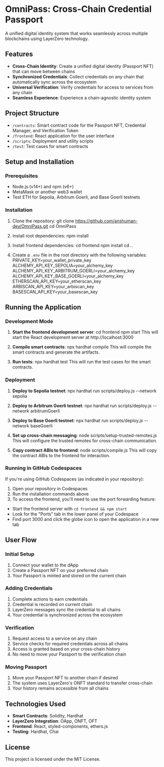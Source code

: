 # OmniPass: Cross-Chain Credential Passport

A unified digital identity system that works seamlessly across multiple blockchains using LayerZero technology.

## Features

- **Cross-Chain Identity**: Create a unified digital identity (Passport NFT) that can move between chains
- **Synchronized Credentials**: Collect credentials on any chain that automatically sync across the ecosystem
- **Universal Verification**: Verify credentials for access to services from any chain
- **Seamless Experience**: Experience a chain-agnostic identity system

## Project Structure

- `/contracts`: Smart contract code for the Passport NFT, Credential Manager, and Verification Token
- `/frontend`: React application for the user interface
- `/scripts`: Deployment and utility scripts
- `/test`: Test cases for smart contracts

## Setup and Installation

### Prerequisites

- Node.js (v14+) and npm (v6+)
- MetaMask or another web3 wallet
- Test ETH for Sepolia, Arbitrum Goerli, and Base Goerli testnets

### Installation

1. Clone the repository:
git clone https://github.com/anshuman-dev/OmniPass.git
cd OmniPass

2. Install root dependencies:
npm install

3. Install frontend dependencies:
cd frontend
npm install
cd ..

4. Create a `.env` file in the root directory with the following variables:
PRIVATE_KEY=your_wallet_private_key
ALCHEMY_API_KEY_SEPOLIA=your_alchemy_key
ALCHEMY_API_KEY_ARBITRUM_GOERLI=your_alchemy_key
ALCHEMY_API_KEY_BASE_GOERLI=your_alchemy_key
ETHERSCAN_API_KEY=your_etherscan_key
ARBISCAN_API_KEY=your_arbiscan_key
BASESCAN_API_KEY=your_basescan_key

## Running the Application

### Development Mode

1. **Start the frontend development server**:
cd frontend
npm start
This will start the React development server at http://localhost:3000

2. **Compile smart contracts**:
npx hardhat compile
This will compile the smart contracts and generate the artifacts.

3. **Run tests**:
npx hardhat test
This will run the test cases for the smart contracts.

### Deployment

1. **Deploy to Sepolia testnet**:
npx hardhat run scripts/deploy.js --network sepolia

2. **Deploy to Arbitrum Goerli testnet**:
npx hardhat run scripts/deploy.js --network arbitrumGoerli

3. **Deploy to Base Goerli testnet**:
npx hardhat run scripts/deploy.js --network baseGoerli

4. **Set up cross-chain messaging**:
node scripts/setup-trusted-remotes.js
This will configure the trusted remotes for cross-chain communication.

5. **Copy contract ABIs to frontend**:
node scripts/compile.js
This will copy the contract ABIs to the frontend for interaction.

### Running in GitHub Codespaces

If you're using GitHub Codespaces (as indicated in your repository):

1. Open your repository in Codespaces
2. Run the installation commands above
3. To access the frontend, you'll need to use the port forwarding feature:
- Start the frontend server with `cd frontend && npm start`
- Look for the "Ports" tab in the lower panel of your Codespace
- Find port 3000 and click the globe icon to open the application in a new tab

## User Flow

### Initial Setup
1. Connect your wallet to the dApp
2. Create a Passport NFT on your preferred chain
3. Your Passport is minted and stored on the current chain

### Adding Credentials
1. Complete actions to earn credentials
2. Credential is recorded on current chain
3. LayerZero messages sync the credential to all chains
4. Your credential is synchronized across the ecosystem

### Verification
1. Request access to a service on any chain
2. Service checks for required credentials across all chains
3. Access is granted based on your cross-chain history
4. No need to move your Passport to the verification chain

### Moving Passport
1. Move your Passport NFT to another chain if desired
2. The system uses LayerZero's ONFT standard to transfer cross-chain
3. Your history remains accessible from all chains

## Technologies Used

- **Smart Contracts**: Solidity, Hardhat
- **LayerZero Integration**: OApp, ONFT, OFT
- **Frontend**: React, styled-components, ethers.js
- **Testing**: Hardhat, Chai

## License

This project is licensed under the MIT License.
